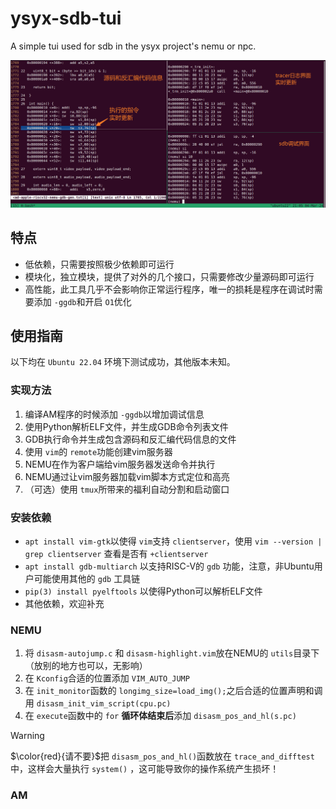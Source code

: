 # ysyx-sdb-tui

A simple tui used for sdb in the ysyx project's nemu or npc.

![Examples](image/example.png)

## 特点

- 低依赖，只需要按照极少依赖即可运行
- 模块化，独立模块，提供了对外的几个接口，只需要修改少量源码即可运行
- 高性能，此工具几乎不会影响你正常运行程序，唯一的损耗是程序在调试时需要添加 `-ggdb`和开启 `O1`优化

## 使用指南

以下均在 `Ubuntu 22.04` 环境下测试成功，其他版本未知。

### 实现方法

1. 编译AM程序的时候添加 `-ggdb`以增加调试信息
2. 使用Python解析ELF文件，并生成GDB命令列表文件
3. GDB执行命令并生成包含源码和反汇编代码信息的文件
4. 使用 `vim`的 `remote`功能创建vim服务器
5. NEMU在作为客户端给vim服务器发送命令并执行
6. NEMU通过让vim服务器加载vim脚本方式定位和高亮
7. （可选）使用 `tmux`所带来的福利自动分割和启动窗口

### 安装依赖

- `apt install vim-gtk`以使得 `vim`支持 `clientserver`，使用 `vim --version | grep clientserver` 查看是否有 `+clientserver`
- `apt install gdb-multiarch` 以支持RISC-V的 `gdb` 功能，注意，非Ubuntu用户可能使用其他的 `gdb` 工具链
- `pip(3) install pyelftools` 以使得Python可以解析ELF文件
- 其他依赖，欢迎补充

### NEMU

1. 将 `disasm-autojump.c` 和 `disasm-highlight.vim`放在NEMU的 `utils`目录下（放别的地方也可以，无影响）
2. 在 `Kconfig`合适的位置添加 `VIM_AUTO_JUMP`
3. 在 `init_monitor`函数的 `longimg_size=load_img();`之后合适的位置声明和调用 `disasm_init_vim_script(cpu.pc)`
4. 在 `execute`函数中的 `for` **循环体结束后**添加  `disasm_pos_and_hl(s.pc)`


> [!WARNING]
> $\color{red}{请不要}$把 `disasm_pos_and_hl()`函数放在 `trace_and_difftest` 中，这样会大量执行 `system()` ，这可能导致你的操作系统产生损坏！

### AM
